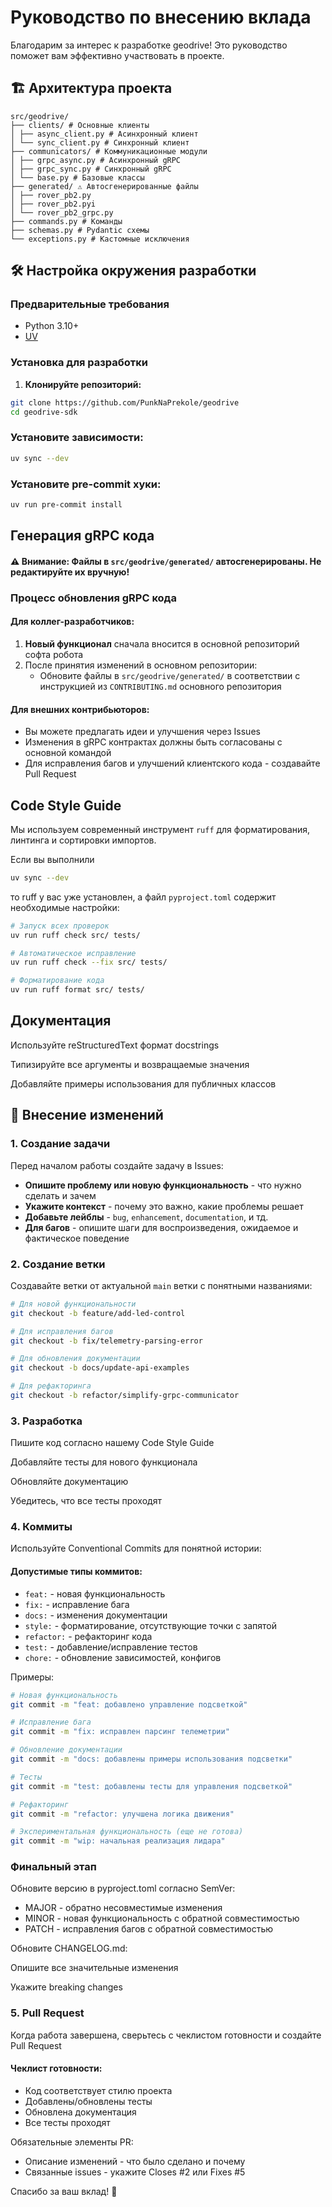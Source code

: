 # Руководство по внесению вклада

Благодарим за интерес к разработке geodrive! Это руководство поможет вам эффективно участвовать в проекте.

## 🏗️ Архитектура проекта
```
src/geodrive/
├── clients/ # Основные клиенты
│ ├── async_client.py # Асинхронный клиент
│ └── sync_client.py # Синхронный клиент
├── communicators/ # Коммуникационные модули
│ ├── grpc_async.py # Асинхронный gRPC
│ ├── grpc_sync.py # Синхронный gRPC
│ └── base.py # Базовые классы
├── generated/ ⚠️ Автосгенерированные файлы
│ ├── rover_pb2.py
│ ├── rover_pb2.pyi
│ └── rover_pb2_grpc.py
├── commands.py # Команды
├── schemas.py # Pydantic схемы
└── exceptions.py # Кастомные исключения
```


## 🛠️ Настройка окружения разработки

### Предварительные требования
- Python 3.10+
- [UV](https://github.com/astral-sh/uv)

### Установка для разработки

1. **Клонируйте репозиторий:**
```bash
git clone https://github.com/PunkNaPrekole/geodrive
cd geodrive-sdk
```

### Установите зависимости:

```bash
uv sync --dev
```
### Установите pre-commit хуки:

```bash
uv run pre-commit install
```

## Генерация gRPC кода
#### ⚠️ Внимание: Файлы в `src/geodrive/generated/` автосгенерированы. Не редактируйте их вручную!

### Процесс обновления gRPC кода

#### Для коллег-разработчиков:
1. **Новый функционал** сначала вносится в основной репозиторий софта робота
2. После принятия изменений в основном репозитории:
   - Обновите файлы в `src/geodrive/generated/` в соответствии с инструкцией из `CONTRIBUTING.md` основного репозитория

#### Для внешних контрибьюторов:
- Вы можете предлагать идеи и улучшения через Issues
- Изменения в gRPC контрактах должны быть согласованы с основной командой
- Для исправления багов и улучшений клиентского кода - создавайте Pull Request

## Code Style Guide

Мы используем современный инструмент `ruff` для форматирования, линтинга и сортировки импортов.

Если вы выполнили
```bash
uv sync --dev
```
то ruff у вас уже установлен, а файл `pyproject.toml` содержит необходимые настройки:
```bash
# Запуск всех проверок
uv run ruff check src/ tests/

# Автоматическое исправление
uv run ruff check --fix src/ tests/

# Форматирование кода
uv run ruff format src/ tests/
```

## Документация
Используйте reStructuredText формат docstrings

Типизируйте все аргументы и возвращаемые значения

Добавляйте примеры использования для публичных классов

## 🎯 Внесение изменений

### 1. Создание задачи
Перед началом работы создайте задачу в Issues:

- **Опишите проблему или новую функциональность** - что нужно сделать и зачем
- **Укажите контекст** - почему это важно, какие проблемы решает
- **Добавьте лейблы** - `bug`, `enhancement`, `documentation`, и тд.
- **Для багов** - опишите шаги для воспроизведения, ожидаемое и фактическое поведение

### 2. Создание ветки
Создавайте ветки от актуальной `main` ветки с понятными названиями:

```bash
# Для новой функциональности
git checkout -b feature/add-led-control

# Для исправления багов
git checkout -b fix/telemetry-parsing-error

# Для обновления документации
git checkout -b docs/update-api-examples

# Для рефакторинга
git checkout -b refactor/simplify-grpc-communicator
```
### 3. Разработка
Пишите код согласно нашему Code Style Guide

Добавляйте тесты для нового функционала

Обновляйте документацию

Убедитесь, что все тесты проходят

### 4. Коммиты
Используйте Conventional Commits для понятной истории:

#### Допустимые типы коммитов:
- `feat:` - новая функциональность
- `fix:` - исправление бага  
- `docs:` - изменения документации
- `style:` - форматирование, отсутствующие точки с запятой
- `refactor:` - рефакторинг кода
- `test:` - добавление/исправление тестов
- `chore:` - обновление зависимостей, конфигов

Примеры:
```bash
# Новая функциональность
git commit -m "feat: добавлено управление подсветкой"

# Исправление бага
git commit -m "fix: исправлен парсинг телеметрии"

# Обновление документации
git commit -m "docs: добавлены примеры использования подсветки"

# Тесты
git commit -m "test: добавлены тесты для управления подсветкой"

# Рефакторинг
git commit -m "refactor: улучшена логика движения"

# Экспериментальная функциональность (еще не готова)
git commit -m "wip: начальная реализация лидара"
```

### Финальный этап
Обновите версию в pyproject.toml согласно SemVer:
- MAJOR - обратно несовместимые изменения
- MINOR - новая функциональность с обратной совместимостью
- PATCH - исправления багов с обратной совместимостью

Обновите CHANGELOG.md:

Опишите все значительные изменения

Укажите breaking changes

### 5. Pull Request
Когда работа завершена, сверьтесь с чеклистом готовности и создайте Pull Request

#### Чеклист готовности:
- Код соответствует стилю проекта
- Добавлены/обновлены тесты
- Обновлена документация
- Все тесты проходят

Обязательные элементы PR:
- Описание изменений - что было сделано и почему
- Связанные issues - укажите Closes #2 или Fixes #5


Спасибо за ваш вклад! 🚀
